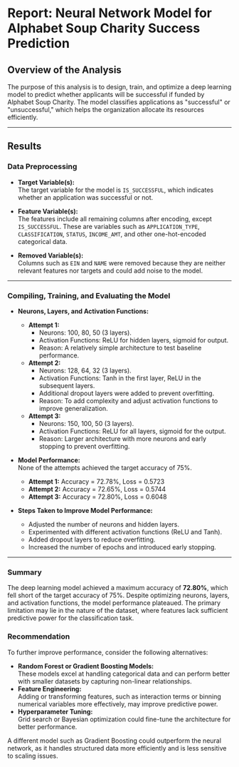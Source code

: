 # Report: Neural Network Model for Alphabet Soup Charity Success Prediction

## **Overview of the Analysis**
The purpose of this analysis is to design, train, and optimize a deep learning model to predict whether applicants will be successful if funded by Alphabet Soup Charity. The model classifies applications as "successful" or "unsuccessful," which helps the organization allocate its resources efficiently.

---

## **Results**

### **Data Preprocessing**
- **Target Variable(s):**  
  The target variable for the model is `IS_SUCCESSFUL`, which indicates whether an application was successful or not.
  
- **Feature Variable(s):**  
  The features include all remaining columns after encoding, except `IS_SUCCESSFUL`. These are variables such as `APPLICATION_TYPE`, `CLASSIFICATION`, `STATUS`, `INCOME_AMT`, and other one-hot-encoded categorical data.

- **Removed Variable(s):**  
  Columns such as `EIN` and `NAME` were removed because they are neither relevant features nor targets and could add noise to the model.

---

### **Compiling, Training, and Evaluating the Model**

- **Neurons, Layers, and Activation Functions:**  
  - **Attempt 1:**  
    - Neurons: 100, 80, 50 (3 layers).  
    - Activation Functions: ReLU for hidden layers, sigmoid for output.  
    - Reason: A relatively simple architecture to test baseline performance.  
  - **Attempt 2:**  
    - Neurons: 128, 64, 32 (3 layers).  
    - Activation Functions: Tanh in the first layer, ReLU in the subsequent layers.  
    - Additional dropout layers were added to prevent overfitting.  
    - Reason: To add complexity and adjust activation functions to improve generalization.  
  - **Attempt 3:**  
    - Neurons: 150, 100, 50 (3 layers).  
    - Activation Functions: ReLU for all layers, sigmoid for the output.  
    - Reason: Larger architecture with more neurons and early stopping to prevent overfitting.  

- **Model Performance:**  
  None of the attempts achieved the target accuracy of 75%.  
  - **Attempt 1:** Accuracy = 72.78%, Loss = 0.5723  
  - **Attempt 2:** Accuracy = 72.65%, Loss = 0.5744  
  - **Attempt 3:** Accuracy = 72.80%, Loss = 0.6048  

- **Steps Taken to Improve Model Performance:**  
  - Adjusted the number of neurons and hidden layers.  
  - Experimented with different activation functions (ReLU and Tanh).  
  - Added dropout layers to reduce overfitting.  
  - Increased the number of epochs and introduced early stopping.  

---

### **Summary**
The deep learning model achieved a maximum accuracy of **72.80%**, which fell short of the target accuracy of 75%. Despite optimizing neurons, layers, and activation functions, the model performance plateaued. The primary limitation may lie in the nature of the dataset, where features lack sufficient predictive power for the classification task.

### **Recommendation**
To further improve performance, consider the following alternatives:
- **Random Forest or Gradient Boosting Models:**  
  These models excel at handling categorical data and can perform better with smaller datasets by capturing non-linear relationships.
- **Feature Engineering:**  
  Adding or transforming features, such as interaction terms or binning numerical variables more effectively, may improve predictive power.
- **Hyperparameter Tuning:**  
  Grid search or Bayesian optimization could fine-tune the architecture for better performance.

A different model such as Gradient Boosting could outperform the neural network, as it handles structured data more efficiently and is less sensitive to scaling issues.
